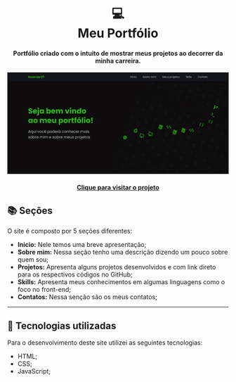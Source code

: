 <h1 align="center">
  💻<br>Meu Portfólio
</h1>

<h4 align="center">
  Portfólio criado com o intuito de mostrar meus projetos ao decorrer da minha carreira.
</h4>

  <img alt="" title="" src="./Imagens/Group 30.jpg/">


<h4 align="center"><a href="https://www.linkedin.com/in/felippe-s-souza/">Clique para visitar o projeto</a></h4>

## 📚 Seções
O site é composto por 5 seções diferentes:

- **Inicio:** Nele temos uma breve apresentação;
- **Sobre mim:** Nessa seção tenho uma descrição dizendo um pouco sobre quem sou;
- **Projetos:** Apresenta alguns projetos desenvolvidos e com link direto para os respectivos códigos no GitHub;
- **Skills:**  Apresenta meus conhecimentos em algumas linguagens como o foco no front-end;
- **Contatos:** Nessa senção são os meus contatos;

---

## 💼 Tecnologias utilizadas
Para o desenvolvimento deste site utilizei as seguintes tecnologias:

- HTML;
- CSS;
- JavaScript;





